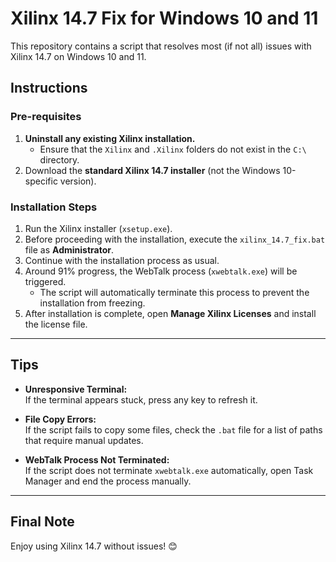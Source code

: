 # Xilinx 14.7 Fix for Windows 10 and 11  

This repository contains a script that resolves most (if not all) issues with Xilinx 14.7 on Windows 10 and 11.  

## Instructions  

### Pre-requisites  

1. **Uninstall any existing Xilinx installation.**  
   - Ensure that the `Xilinx` and `.Xilinx` folders do not exist in the `C:\` directory.  
2. Download the **standard Xilinx 14.7 installer** (not the Windows 10-specific version).  

### Installation Steps  

1. Run the Xilinx installer (`xsetup.exe`).  
2. Before proceeding with the installation, execute the `xilinx_14.7_fix.bat` file as **Administrator**.  
3. Continue with the installation process as usual.  
4. Around 91% progress, the WebTalk process (`xwebtalk.exe`) will be triggered.  
   - The script will automatically terminate this process to prevent the installation from freezing.  
5. After installation is complete, open **Manage Xilinx Licenses** and install the license file.  

---

## Tips  

- **Unresponsive Terminal:**  
  If the terminal appears stuck, press any key to refresh it.  

- **File Copy Errors:**  
  If the script fails to copy some files, check the `.bat` file for a list of paths that require manual updates.  

- **WebTalk Process Not Terminated:**  
  If the script does not terminate `xwebtalk.exe` automatically, open Task Manager and end the process manually.  

---

## Final Note  

Enjoy using Xilinx 14.7 without issues! 😊
